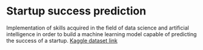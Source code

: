 # Startup success prediction
Implementation of skills acquired in the field of data science and artificial intelligence in order to build a machine learning model capable of predicting the success of a startup.
[Kaggle dataset link](https://www.kaggle.com/datasets/manishkc06/startup-success-prediction)
